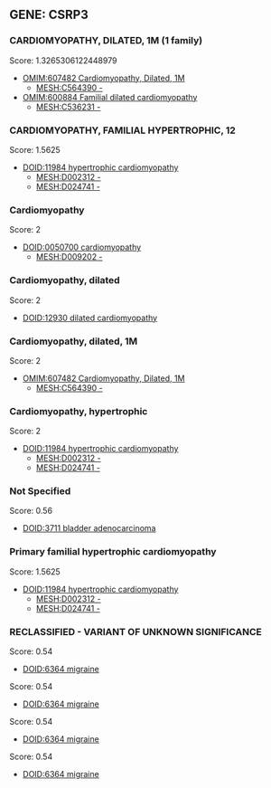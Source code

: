 
## GENE: CSRP3

### CARDIOMYOPATHY, DILATED, 1M (1 family)

Score: 1.3265306122448979

 * [OMIM:607482 Cardiomyopathy, Dilated, 1M](http://beta.monarchinitiative.org/disease/OMIM:607482)
    * [MESH:C564390 -](http://beta.monarchinitiative.org/disease/MESH:C564390)
 * [OMIM:600884 Familial dilated cardiomyopathy](http://beta.monarchinitiative.org/disease/OMIM:600884)
    * [MESH:C536231 -](http://beta.monarchinitiative.org/disease/MESH:C536231)

### CARDIOMYOPATHY, FAMILIAL HYPERTROPHIC, 12

Score: 1.5625

 * [DOID:11984 hypertrophic cardiomyopathy](http://beta.monarchinitiative.org/disease/DOID:11984)
    * [MESH:D002312 -](http://beta.monarchinitiative.org/disease/MESH:D002312)
    * [MESH:D024741 -](http://beta.monarchinitiative.org/disease/MESH:D024741)

### Cardiomyopathy

Score: 2

 * [DOID:0050700 cardiomyopathy](http://beta.monarchinitiative.org/disease/DOID:0050700)
    * [MESH:D009202 -](http://beta.monarchinitiative.org/disease/MESH:D009202)

### Cardiomyopathy, dilated

Score: 2

 * [DOID:12930 dilated cardiomyopathy](http://beta.monarchinitiative.org/disease/DOID:12930)

### Cardiomyopathy, dilated, 1M

Score: 2

 * [OMIM:607482 Cardiomyopathy, Dilated, 1M](http://beta.monarchinitiative.org/disease/OMIM:607482)
    * [MESH:C564390 -](http://beta.monarchinitiative.org/disease/MESH:C564390)

### Cardiomyopathy, hypertrophic

Score: 2

 * [DOID:11984 hypertrophic cardiomyopathy](http://beta.monarchinitiative.org/disease/DOID:11984)
    * [MESH:D002312 -](http://beta.monarchinitiative.org/disease/MESH:D002312)
    * [MESH:D024741 -](http://beta.monarchinitiative.org/disease/MESH:D024741)

### Not Specified

Score: 0.56

 * [DOID:3711 bladder adenocarcinoma](http://beta.monarchinitiative.org/disease/DOID:3711)

### Primary familial hypertrophic cardiomyopathy

Score: 1.5625

 * [DOID:11984 hypertrophic cardiomyopathy](http://beta.monarchinitiative.org/disease/DOID:11984)
    * [MESH:D002312 -](http://beta.monarchinitiative.org/disease/MESH:D002312)
    * [MESH:D024741 -](http://beta.monarchinitiative.org/disease/MESH:D024741)

### RECLASSIFIED - VARIANT OF UNKNOWN SIGNIFICANCE

Score: 0.54

 * [DOID:6364 migraine](http://beta.monarchinitiative.org/disease/DOID:6364)

Score: 0.54

 * [DOID:6364 migraine](http://beta.monarchinitiative.org/disease/DOID:6364)

Score: 0.54

 * [DOID:6364 migraine](http://beta.monarchinitiative.org/disease/DOID:6364)

Score: 0.54

 * [DOID:6364 migraine](http://beta.monarchinitiative.org/disease/DOID:6364)
